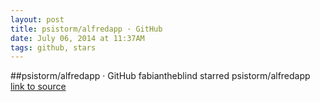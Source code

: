 ```yaml
---
layout: post
title: psistorm/alfredapp · GitHub
date: July 06, 2014 at 11:37AM
tags: github, stars
---
```

##psistorm/alfredapp · GitHub
fabiantheblind starred psistorm/alfredapp
[link to source](http://ift.tt/1jVDKz0) 
